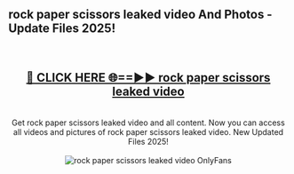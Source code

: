<h2>rock paper scissors leaked video And Photos - Update Files 2025!</h2>
<br>
<div align="center">
<h2><a href="https://betterlinks.top/A2PfLJ" rel="nofollow">🔴 CLICK HERE 🌐==►► rock paper scissors leaked video</a></h2>
<br>
Get rock paper scissors leaked video and all content. Now you can access all videos and pictures of rock paper scissors leaked video. New Updated Files 2025!
<br>
<br>
<a href="https://betterlinks.top/A2PfLJ" rel="nofollow" data-target="animated-image.originalLink"><img src="https://i.imgur.com/dJHk4Zq.gif" alt="rock paper scissors leaked video OnlyFans" style="max-width: 100%; display: inline-block;" data-target="animated-image.originalImage"></a>
</div>
<br>